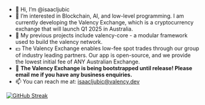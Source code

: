 - 👋 Hi, I’m @isaacljubic
- 👀 I’m interested in Blockchain, AI, and low-level programming. I am currently developing the Valency Exchange, which is a cryptocurrency exchange that will launch Q1 2025 in Australia. 
- 🌱 My previous projects include valency-core - a modular framework used to build the valency network.
- 💵 The Valency Exchange enables low-fee spot trades through our group of industry leading partners. Our app is open-source, and we provide the lowest initial fee of ANY Australian Exchange.
- 💸 **The Valency Exchange is being bootstrapped until release! Please email me if you have any business enquiries.**
- 📫 You can reach me at: isaacljubic@valency.dev

[![GitHub Streak](https://streak-stats.demolab.com?user=isaacljubic&theme=dark&border_radius=20)](https://git.io/streak-stats)

<!---
isaacljubic/isaacljubic is a ✨ special ✨ repository because its `README.md` (this file) appears on your GitHub profile.
You can click the Preview link to take a look at your changes.
--->
